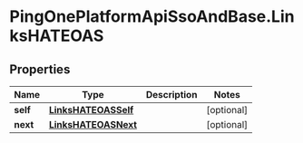 # PingOnePlatformApiSsoAndBase.LinksHATEOAS

## Properties

Name | Type | Description | Notes
------------ | ------------- | ------------- | -------------
**self** | [**LinksHATEOASSelf**](LinksHATEOASSelf.md) |  | [optional] 
**next** | [**LinksHATEOASNext**](LinksHATEOASNext.md) |  | [optional] 


